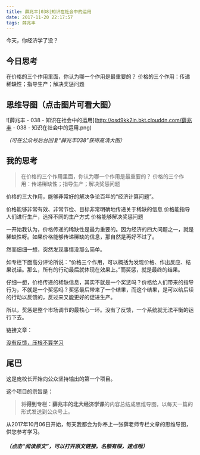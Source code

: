 ```yaml
---
title: 薛兆丰|038|知识在社会中的运用
date: 2017-11-20 22:17:57
tags: 薛兆丰
---
```


今天，你经济学了没？

## 今日思考

在价格的三个作用里面，你认为哪一个作用是最重要的？
价格的三个作用：传递稀缺性；指导生产；解决奖惩问题

## 思维导图（点击图片可看大图）

![薛兆丰 - 038 - 知识在社会中的运用](http://osd9kk2in.bkt.clouddn.com/薛兆丰 - 038 - 知识在社会中的运用.png)


*（可在公众号后台回复“薛兆丰038”获得高清大图）*

## 我的思考

> 在价格的三个作用里面，你认为哪一个作用是最重要的？
价格的三个作用：传递稀缺性；指导生产；解决奖惩问题

价格的三大作用，能够非常好的解决争论百年的“经济计算问题”。

价格能够非常有效、非常节俭、目标非常明确地传递关于稀缺的信息
价格能指导人们进行生产，选择不同的生产方式
价格能够解决奖惩问题

一开始我认为，价格传递的稀缺性是最为重要的。因为经济的四大问题之一，就是稀缺性呀。如果价格能够传递稀缺的信息，那自然是再好不过了。

然而细细一想，突然发现事情没那么简单。

如专栏下面高分评论所说：“价格三个作用，可以概括为发现价格、作出反应、结果说话。那么，所有的行动最后就体现在效果上。”而奖惩，就是最终的结果。

仔细一想，价格传递的稀缺信息，其实不就是一个奖惩吗？价格给人们带来的指导行为，不就是一个奖惩吗？奖惩最后带来了一个结果，而这个结果，是可以给后续的行动以反馈的，反过来又能更好的促进生产。

所以，奖惩是整个市场调节的最核心一环。没有了反馈，一个系统就无法平衡的运行下去。

链接文章：

[没有反馈，压根不算学习](https://mp.weixin.qq.com/s?__biz=MzAwNTU3NTE1NA==&mid=2458748012&idx=1&sn=574b9abe8c233ab12870b3c0037754d7&chksm=8c63bcf1bb1435e7c8f3392cf9e2bc4ae9bad67db5547cd37c28c2b9813f52e34f116e1d420c#rd)

## 尾巴

这是庞校长开始向公众坚持输出的第一个项目。

这个项目的宗旨是：

> 将**得到专栏：薛兆丰的北大经济学课**的内容总结成思维导图，以每天一篇的形式发送到公众号上。

从2017年10月06日开始，每天我都会为你奉上一张薛老师专栏文章的思维导图，供您参考学习。

##### *（点击“阅读原文”，可以打开原文链接。名额有限，速点哦）*



